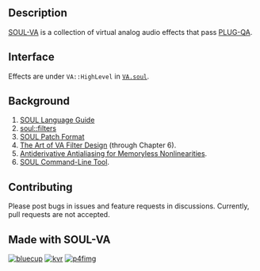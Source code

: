## Description
[SOUL-VA](https://github.com/thezhe/SOUL-VA) is a collection of virtual analog audio effects that pass [PLUG-QA](https://github.com/thezhe/SOUL-VA/blob/master/tests/README.md). 

## Interface
Effects are under `VA::HighLevel` in [`VA.soul`](https://github.com/thezhe/SOUL-VA/blob/master/include/VA.soul).

## Background
1. [SOUL Language Guide](https://github.com/soul-lang/SOUL/blob/master/docs/SOUL_Language.md)  
2. [soul::filters](https://github.com/soul-lang/SOUL/blob/master/source/soul_library/soul_library_filters.soul)  
3. [SOUL Patch Format](https://github.com/soul-lang/SOUL/blob/master/docs/SOUL_Patch_Format.md)   
4. [The Art of VA Filter Design](https://www.kvraudio.com/forum/viewtopic.php?t=350246) (through Chapter 6).   
5. [Antiderivative Antialiasing for Memoryless Nonlinearities](https://acris.aalto.fi/ws/portalfiles/portal/27135145/ELEC_bilbao_et_al_antiderivative_antialiasing_IEEESPL.pdf).
6. [SOUL Command-Line Tool](https://github.com/soul-lang/SOUL/blob/master/docs/SOUL_Command.md).

## Contributing
Please post bugs in issues and feature requests in discussions. Currently, pull requests are not accepted.

## Made with SOUL-VA 
[![bluecup](https://user-images.githubusercontent.com/42720670/152609111-888165ed-e27e-4955-a22f-347d2954891c.png)](https://ko-fi.com/thezhe/shop)
[![kvr](https://user-images.githubusercontent.com/42720670/152609112-e1d92040-9d24-41b8-aaff-470976a1b883.png)](https://kvraudio.com/developer/thezhe)
[![p4fimg](https://user-images.githubusercontent.com/42720670/152609108-04d95a63-f082-4fd6-b5b1-447fcca3e88c.jpg)](https://plugins4free.com/dev/814/)
